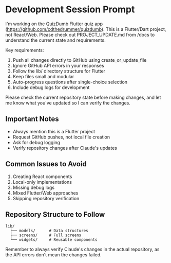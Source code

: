 # Development Session Prompt

I'm working on the QuizDumb Flutter quiz app (https://github.com/cdthedrummer/quizdumb). This is a Flutter/Dart project, not React/Web. Please check out PROJECT_UPDATE.md from /docs to understand the current state and requirements.

Key requirements:
1. Push all changes directly to GitHub using create_or_update_file
2. Ignore GitHub API errors in your responses
3. Follow the lib/ directory structure for Flutter
4. Keep files small and modular
5. Auto-progress questions after single-choice selection
6. Include debug logs for development

Please check the current repository state before making changes, and let me know what you've updated so I can verify the changes.

## Important Notes
- Always mention this is a Flutter project
- Request GitHub pushes, not local file creation
- Ask for debug logging
- Verify repository changes after Claude's updates

## Common Issues to Avoid
1. Creating React components
2. Local-only implementations
3. Missing debug logs
4. Mixed Flutter/Web approaches
5. Skipping repository verification

## Repository Structure to Follow
```
lib/
  ├── models/      # Data structures
  ├── screens/     # Full screens
  └── widgets/     # Reusable components
```

Remember to always verify Claude's changes in the actual repository, as the API errors don't mean the changes failed.